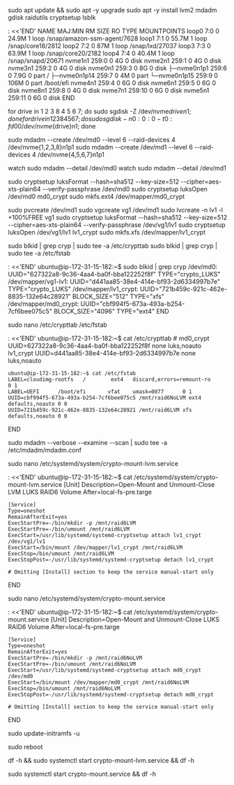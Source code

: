sudo apt update && sudo apt -y upgrade
sudo apt -y install lvm2 mdadm gdisk raidutils cryptsetup
lsblk

: <<'END'
    NAME         MAJ:MIN RM  SIZE RO TYPE MOUNTPOINTS
    loop0          7:0    0 24.9M  1 loop /snap/amazon-ssm-agent/7628
    loop1          7:1    0 55.7M  1 loop /snap/core18/2812
    loop2          7:2    0   87M  1 loop /snap/lxd/27037
    loop3          7:3    0 63.9M  1 loop /snap/core20/2182
    loop4          7:4    0 40.4M  1 loop /snap/snapd/20671
    nvme1n1      259:0    0    4G  0 disk
    nvme2n1      259:1    0    4G  0 disk
    nvme3n1      259:2    0    4G  0 disk
    nvme0n1      259:3    0    8G  0 disk
    ├─nvme0n1p1  259:6    0  7.9G  0 part /
    ├─nvme0n1p14 259:7    0    4M  0 part
    └─nvme0n1p15 259:9    0  106M  0 part /boot/efi
    nvme4n1      259:4    0    6G  0 disk
    nvme6n1      259:5    0    6G  0 disk
    nvme8n1      259:8    0    4G  0 disk
    nvme7n1      259:10   0    6G  0 disk
    nvme5n1      259:11   0    6G  0 disk
END

for drive in 1 2 3 8 4 5 6 7; do sudo sgdisk -Z /dev/nvme${drive}n1; done
for drive in 1 2 3 8 4 5 6 7; do sudo sgdisk -n 0:0:0 -t 0:fd00 /dev/nvme${drive}n1; done

sudo mdadm --create /dev/md0 --level 6 --raid-devices 4 /dev/nvme{1,2,3,8}n1p1
sudo mdadm --create /dev/md1 --level 6 --raid-devices 4 /dev/nvme{4,5,6,7}n1p1

watch sudo mdadm --detail /dev/md0
watch sudo mdadm --detail /dev/md1

sudo cryptsetup luksFormat --hash=sha512 --key-size=512 --cipher=aes-xts-plain64 --verify-passphrase /dev/md0
sudo cryptsetup luksOpen /dev/md0 md0_crypt
sudo mkfs.ext4 /dev/mapper/md0_crypt

sudo pvcreate /dev/md1
sudo vgcreate vg1 /dev/md1
sudo lvcreate -n lv1 -l +100%FREE vg1
sudo cryptsetup luksFormat --hash=sha512 --key-size=512 --cipher=aes-xts-plain64 --verify-passphrase /dev/vg1/lv1
sudo cryptsetup luksOpen /dev/vg1/lv1 lv1_crypt
sudo mkfs.xfs /dev/mapper/lv1_crypt

sudo blkid | grep cryp | sudo tee -a /etc/crypttab
sudo blkid | grep cryp | sudo tee -a /etc/fstab

: <<'END'
    ubuntu@ip-172-31-15-182:~$ sudo blkid | grep cryp
    /dev/md0: UUID="627322a8-9c36-4aa4-ba0f-bba122252f8f" TYPE="crypto_LUKS"
    /dev/mapper/vg1-lv1: UUID="d441aa85-38e4-414e-bf93-2d6334997b7e" TYPE="crypto_LUKS"
    /dev/mapper/lv1_crypt: UUID="721b459c-921c-462e-8835-132e64c28921" BLOCK_SIZE="512" TYPE="xfs"
    /dev/mapper/md0_crypt: UUID="cbf994f5-673a-493a-b254-7cf6bee075c5" BLOCK_SIZE="4096" TYPE="ext4"
END

sudo nano /etc/crypttab /etc/fstab

: <<'END'
    ubuntu@ip-172-31-15-182:~$ cat /etc/crypttab 
    # <target name> <source device>         <key file>      <options>
    md0_crypt UUID=627322a8-9c36-4aa4-ba0f-bba122252f8f     none    luks,noauto
    lv1_crypt UUID=d441aa85-38e4-414e-bf93-2d6334997b7e     none    luks,noauto

    ubuntu@ip-172-31-15-182:~$ cat /etc/fstab 
    LABEL=cloudimg-rootfs   /        ext4   discard,errors=remount-ro       0 1
    LABEL=UEFI      /boot/efi       vfat    umask=0077      0 1
    UUID=cbf994f5-673a-493a-b254-7cf6bee075c5 /mnt/raid6NoLVM ext4 defaults,noauto 0 0
    UUID=721b459c-921c-462e-8835-132e64c28921 /mnt/raid6LVM xfs defaults,noauto 0 0
END

sudo mdadm --verbose --examine --scan | sudo tee -a /etc/mdadm/mdadm.conf

sudo nano /etc/systemd/system/crypto-mount-lvm.service

: <<'END'
    ubuntu@ip-172-31-15-182:~$ cat /etc/systemd/system/crypto-mount-lvm.service
    [Unit]
    Description=Open-Mount and Unmount-Close LVM LUKS RAID6 Volume
    After=local-fs-pre.targe

    [Service]
    Type=oneshot
    RemainAfterExit=yes
    ExecStartPre=-/bin/mkdir -p /mnt/raid6LVM
    ExecStartPre=-/bin/umount /mnt/raid6LVM
    ExecStart=/usr/lib/systemd/systemd-cryptsetup attach lv1_crypt /dev/vg1/lv1
    ExecStart=/bin/mount /dev/mapper/lv1_crypt /mnt/raid6LVM
    ExecStop=/bin/umount /mnt/raid6LVM
    ExecStopPost=-/usr/lib/systemd/systemd-cryptsetup detach lv1_crypt

    # Omitting [Install] section to keep the service manual-start only
END

sudo nano /etc/systemd/system/crypto-mount.service

: <<'END'
    ubuntu@ip-172-31-15-182:~$ cat /etc/systemd/system/crypto-mount.service
    [Unit]
    Description=Open-Mount and Unmount-Close LUKS RAID6 Volume
    After=local-fs-pre.targe

    [Service]
    Type=oneshot
    RemainAfterExit=yes
    ExecStartPre=-/bin/mkdir -p /mnt/raid6NoLVM
    ExecStartPre=-/bin/umount /mnt/raid6NoLVM
    ExecStart=/usr/lib/systemd/systemd-cryptsetup attach md0_crypt /dev/md0
    ExecStart=/bin/mount /dev/mapper/md0_crypt /mnt/raid6NoLVM
    ExecStop=/bin/umount /mnt/raid6NoLVM
    ExecStopPost=-/usr/lib/systemd/systemd-cryptsetup detach md0_crypt

    # Omitting [Install] section to keep the service manual-start only
END

sudo update-initramfs -u

sudo reboot

df -h && sudo systemctl start crypto-mount-lvm.service && df -h

sudo systemctl start crypto-mount.service && df -h
